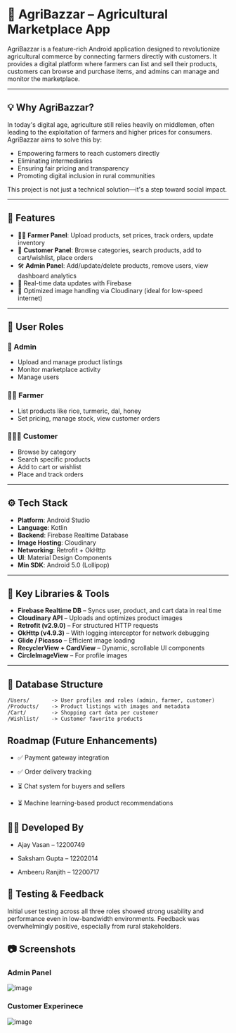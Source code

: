 # 🌾 AgriBazzar – Agricultural Marketplace App

AgriBazzar is a feature-rich Android application designed to revolutionize agricultural commerce by connecting farmers directly with customers. It provides a digital platform where farmers can list and sell their products, customers can browse and purchase items, and admins can manage and monitor the marketplace.

---

## 💡 Why AgriBazzar?

In today's digital age, agriculture still relies heavily on middlemen, often leading to the exploitation of farmers and higher prices for consumers. AgriBazzar aims to solve this by:

- Empowering farmers to reach customers directly
- Eliminating intermediaries
- Ensuring fair pricing and transparency
- Promoting digital inclusion in rural communities

This project is not just a technical solution—it's a step toward social impact.

---

## 🚀 Features

- 👨‍🌾 **Farmer Panel**: Upload products, set prices, track orders, update inventory
- 🛒 **Customer Panel**: Browse categories, search products, add to cart/wishlist, place orders
- 🛠️ **Admin Panel**: Add/update/delete products, remove users, view dashboard analytics
- 🔄 Real-time data updates with Firebase
- 📸 Optimized image handling via Cloudinary (ideal for low-speed internet)

---

## 👥 User Roles

### 👑 Admin
- Upload and manage product listings
- Monitor marketplace activity
- Manage users

### 👨‍🌾 Farmer
- List products like rice, turmeric, dal, honey
- Set pricing, manage stock, view customer orders

### 🧑‍🤝‍🧑 Customer
- Browse by category
- Search specific products
- Add to cart or wishlist
- Place and track orders

---

## ⚙️ Tech Stack

- **Platform**: Android Studio
- **Language**: Kotlin
- **Backend**: Firebase Realtime Database
- **Image Hosting**: Cloudinary
- **Networking**: Retrofit + OkHttp
- **UI**: Material Design Components
- **Min SDK**: Android 5.0 (Lollipop)

---

## 🧩 Key Libraries & Tools

- **Firebase Realtime DB** – Syncs user, product, and cart data in real time
- **Cloudinary API** – Uploads and optimizes product images
- **Retrofit (v2.9.0)** – For structured HTTP requests
- **OkHttp (v4.9.3)** – With logging interceptor for network debugging
- **Glide / Picasso** – Efficient image loading
- **RecyclerView + CardView** – Dynamic, scrollable UI components
- **CircleImageView** – For profile images

---

## 📂 Database Structure

```plaintext
/Users/       -> User profiles and roles (admin, farmer, customer)
/Products/    -> Product listings with images and metadata
/Cart/        -> Shopping cart data per customer
/Wishlist/    -> Customer favorite products
```

## Roadmap (Future Enhancements)
- ✅ Payment gateway integration

- ✅ Order delivery tracking

- ⏳ Chat system for buyers and sellers

- ⏳ Machine learning-based product recommendations

## 👨‍💻 Developed By
- Ajay Vasan – 12200749

- Saksham Gupta – 12202014

- Ambeeru Ranjith – 12200717

## 🧪 Testing & Feedback
Initial user testing across all three roles showed strong usability and performance even in low-bandwidth environments. Feedback was overwhelmingly positive, especially from rural stakeholders.

## 📷 Screenshots

### **Admin Panel**

![image](https://github.com/user-attachments/assets/62bda0b7-ac29-4b2e-b45a-18caa35207ff)

### **Customer Experinece**

![image](https://github.com/user-attachments/assets/dfc9d89b-2aed-4dae-8d9d-b3415ba47a3b)

